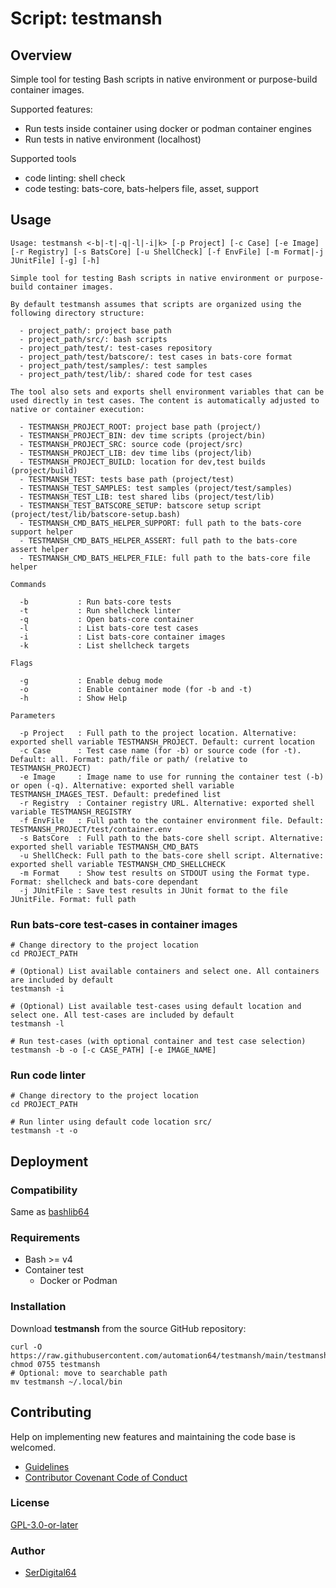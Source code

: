 # Script: testmansh

## Overview

Simple tool for testing Bash scripts in native environment or purpose-build container images.

Supported features:

- Run tests inside container using docker or podman container engines
- Run tests in native environment (localhost)

Supported tools

- code linting: shell check
- code testing: bats-core, bats-helpers file, asset, support

## Usage

```text
Usage: testmansh <-b|-t|-q|-l|-i|k> [-p Project] [-c Case] [-e Image] [-r Registry] [-s BatsCore] [-u ShellCheck] [-f EnvFile] [-m Format|-j JUnitFile] [-g] [-h]

Simple tool for testing Bash scripts in native environment or purpose-build container images.

By default testmansh assumes that scripts are organized using the following directory structure:

  - project_path/: project base path
  - project_path/src/: bash scripts
  - project_path/test/: test-cases repository
  - project_path/test/batscore/: test cases in bats-core format
  - project_path/test/samples/: test samples
  - project_path/test/lib/: shared code for test cases

The tool also sets and exports shell environment variables that can be used directly in test cases. The content is automatically adjusted to native or container execution:

  - TESTMANSH_PROJECT_ROOT: project base path (project/)
  - TESTMANSH_PROJECT_BIN: dev time scripts (project/bin)
  - TESTMANSH_PROJECT_SRC: source code (project/src)
  - TESTMANSH_PROJECT_LIB: dev time libs (project/lib)
  - TESTMANSH_PROJECT_BUILD: location for dev,test builds (project/build)
  - TESTMANSH_TEST: tests base path (project/test)
  - TESTMANSH_TEST_SAMPLES: test samples (project/test/samples)
  - TESTMANSH_TEST_LIB: test shared libs (project/test/lib)
  - TESTMANSH_TEST_BATSCORE_SETUP: batscore setup script (project/test/lib/batscore-setup.bash)
  - TESTMANSH_CMD_BATS_HELPER_SUPPORT: full path to the bats-core support helper
  - TESTMANSH_CMD_BATS_HELPER_ASSERT: full path to the bats-core assert helper
  - TESTMANSH_CMD_BATS_HELPER_FILE: full path to the bats-core file helper

Commands

  -b           : Run bats-core tests
  -t           : Run shellcheck linter
  -q           : Open bats-core container
  -l           : List bats-core test cases
  -i           : List bats-core container images
  -k           : List shellcheck targets

Flags

  -g           : Enable debug mode
  -o           : Enable container mode (for -b and -t)
  -h           : Show Help

Parameters

  -p Project   : Full path to the project location. Alternative: exported shell variable TESTMANSH_PROJECT. Default: current location
  -c Case      : Test case name (for -b) or source code (for -t). Default: all. Format: path/file or path/ (relative to TESTMANSH_PROJECT)
  -e Image     : Image name to use for running the container test (-b) or open (-q). Alternative: exported shell variable TESTMANSH_IMAGES_TEST. Default: predefined list
  -r Registry  : Container registry URL. Alternative: exported shell variable TESTMANSH_REGISTRY
  -f EnvFile   : Full path to the container environment file. Default: TESTMANSH_PROJECT/test/container.env
  -s BatsCore  : Full path to the bats-core shell script. Alternative: exported shell variable TESTMANSH_CMD_BATS
  -u ShellCheck: Full path to the bats-core shell script. Alternative: exported shell variable TESTMANSH_CMD_SHELLCHECK
  -m Format    : Show test results on STDOUT using the Format type. Format: shellcheck and bats-core dependant
  -j JUnitFile : Save test results in JUnit format to the file JUnitFile. Format: full path
```

### Run bats-core test-cases in container images

```shell
# Change directory to the project location
cd PROJECT_PATH

# (Optional) List available containers and select one. All containers are included by default
testmansh -i

# (Optional) List available test-cases using default location and select one. All test-cases are included by default
testmansh -l

# Run test-cases (with optional container and test case selection)
testmansh -b -o [-c CASE_PATH] [-e IMAGE_NAME]
```

### Run code linter

```shell
# Change directory to the project location
cd PROJECT_PATH

# Run linter using default code location src/
testmansh -t -o
```

## Deployment

### Compatibility

Same as [bashlib64](https://github.com/automation64/bashlib64#os-compatibility)

### Requirements

- Bash >= v4
- Container test
  - Docker or Podman

### Installation

Download **testmansh** from the source GitHub repository:

```shell
curl -O https://raw.githubusercontent.com/automation64/testmansh/main/testmansh
chmod 0755 testmansh
# Optional: move to searchable path
mv testmansh ~/.local/bin
```

## Contributing

Help on implementing new features and maintaining the code base is welcomed.

- [Guidelines](https://github.com/automation64/testmansh/blob/main/CONTRIBUTING.md)
- [Contributor Covenant Code of Conduct](https://github.com/automation64/testmansh/blob/main/CODE_OF_CONDUCT.md)

### License

[GPL-3.0-or-later](https://www.gnu.org/licenses/gpl-3.0.txt)

### Author

- [SerDigital64](https://serdigital64.github.io/)
